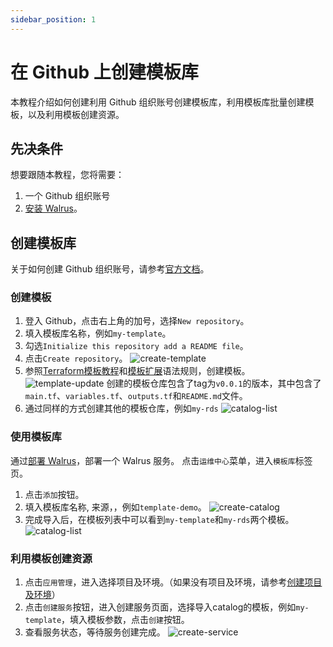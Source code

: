 ```yaml
---
sidebar_position: 1
---
```


# 在 Github 上创建模板库

本教程介绍如何创建利用 Github 组织账号创建模板库，利用模板库批量创建模板，以及利用模板创建资源。

## 先决条件

想要跟随本教程，您将需要：
1. 一个 Github 组织账号
2. [安装 Walrus](/deploy/standalone)。

## 创建模板库
关于如何创建 Github 组织账号，请参考[官方文档](https://docs.github.com/en/organizations/collaborating-with-groups-in-organizations/creating-a-new-organization-from-scratch)。

### 创建模板

1. 登入 Github，点击右上角的加号，选择`New repository`。
2. 填入模板库名称，例如`my-template`。
3. 勾选`Initialize this repository add a README file`。
4. 点击`Create repository`。
  ![create-template](/img/v0.3.0/tutorials/catalog-on-github/create-template.png)
5. 参照[Terraform模板教程](https://developer.hashicorp.com/terraform/tutorials/modules)和[模板扩展](/operation/template)语法规则，创建模板。
  ![template-update](/img/v0.3.0/tutorials/catalog-on-github/template-update.png)
  创建的模板仓库包含了tag为`v0.0.1`的版本，其中包含了`main.tf`、`variables.tf`、`outputs.tf`和`README.md`文件。
6. 通过同样的方式创建其他的模板仓库，例如`my-rds`
![catalog-list](/img/v0.3.0/tutorials/catalog-on-github/list.png)

### 使用模板库

通过[部署 Walrus](/deploy/standalone)，部署一个 Walrus 服务。
点击`运维中心`菜单，进入`模板库`标签页。

1. 点击`添加`按钮。
2. 填入模板库名称, 来源，，例如`template-demo`。
![create-catalog](/img/v0.3.0/tutorials/catalog-on-github/create-catalog.png)
3. 完成导入后，在模板列表中可以看到`my-template`和`my-rds`两个模板。
![catalog-list](/img/v0.3.0/tutorials/catalog-on-github/catalog-template.png)

### 利用模板创建资源

1. 点击`应用管理`，进入选择项目及环境。（如果没有项目及环境，请参考[创建项目及环境](/application/environment)）
2. 点击`创建服务`按钮，进入创建服务页面，选择导入catalog的模板，例如`my-template`，填入模板参数，点击`创建`按钮。
3. 查看服务状态，等待服务创建完成。
![create-service](/img/v0.3.0/tutorials/catalog-on-github/create-service.png)